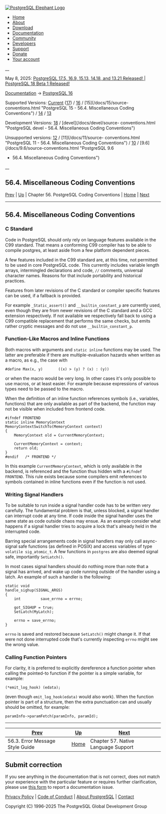 [ ![PostgreSQL Elephant Logo](/media/img/about/press/elephant.png) ](/)

  * [Home](/ "Home")
  * [About](/about/ "About")
  * [Download](/download/ "Download")
  * [Documentation](/docs/ "Documentation")
  * [Community](/community/ "Community")
  * [Developers](/developer/ "Developers")
  * [Support](/support/ "Support")
  * [Donate](/about/donate/ "Donate")
  * [Your account](/account/ "Your account")

__

May 8, 2025: [ PostgreSQL 17.5, 16.9, 15.13, 14.18, and 13.21 Released! ](/about/news/postgresql-175-169-1513-1418-and-1321-released-3072/) | [ PostgreSQL 18 Beta 1 Released! ](/about/news/postgresql-18-beta-1-released-3070/)

[Documentation](/docs/ "Documentation") -> [PostgreSQL
16](/docs/16/index.html)

Supported Versions: [Current](/docs/current/source-conventions.html
"PostgreSQL 17 - 56.4. Miscellaneous Coding Conventions")
([17](/docs/17/source-conventions.html "PostgreSQL 17 - 56.4. Miscellaneous
Coding Conventions")) / [16](/docs/16/source-conventions.html "PostgreSQL 16 -
56.4. Miscellaneous Coding Conventions") / [15](/docs/15/source-
conventions.html "PostgreSQL 15 - 56.4. Miscellaneous Coding Conventions") /
[14](/docs/14/source-conventions.html "PostgreSQL 14 - 56.4. Miscellaneous
Coding Conventions") / [13](/docs/13/source-conventions.html "PostgreSQL 13 -
56.4. Miscellaneous Coding Conventions")

Development Versions: [18](/docs/18/source-conventions.html "PostgreSQL 18 -
56.4. Miscellaneous Coding Conventions") / [devel](/docs/devel/source-
conventions.html "PostgreSQL devel - 56.4. Miscellaneous Coding Conventions")

Unsupported versions: [12](/docs/12/source-conventions.html "PostgreSQL 12 -
56.4. Miscellaneous Coding Conventions") / [11](/docs/11/source-
conventions.html "PostgreSQL 11 - 56.4. Miscellaneous Coding Conventions") /
[10](/docs/10/source-conventions.html "PostgreSQL 10 - 56.4. Miscellaneous
Coding Conventions") / [9.6](/docs/9.6/source-conventions.html "PostgreSQL 9.6
- 56.4. Miscellaneous Coding Conventions")

__

56.4. Miscellaneous Coding Conventions  
---  
[Prev](error-style-guide.html "56.3. Error Message Style Guide")  | [Up](source.html "Chapter 56. PostgreSQL Coding Conventions") | Chapter 56. PostgreSQL Coding Conventions | [Home](index.html "PostgreSQL 16.9 Documentation") |  [Next](nls.html "Chapter 57. Native Language Support")  
  
* * *

## 56.4. Miscellaneous Coding Conventions #

### C Standard #

Code in PostgreSQL should only rely on language features available in the C99
standard. That means a conforming C99 compiler has to be able to compile
postgres, at least aside from a few platform dependent pieces.

A few features included in the C99 standard are, at this time, not permitted
to be used in core PostgreSQL code. This currently includes variable length
arrays, intermingled declarations and code, `//` comments, universal character
names. Reasons for that include portability and historical practices.

Features from later revisions of the C standard or compiler specific features
can be used, if a fallback is provided.

For example `_Static_assert()` and `__builtin_constant_p` are currently used,
even though they are from newer revisions of the C standard and a GCC
extension respectively. If not available we respectively fall back to using a
C99 compatible replacement that performs the same checks, but emits rather
cryptic messages and do not use `__builtin_constant_p`.

### Function-Like Macros and Inline Functions #

Both macros with arguments and `static inline` functions may be used. The
latter are preferable if there are multiple-evaluation hazards when written as
a macro, as e.g., the case with

    
    
    #define Max(x, y)       ((x) > (y) ? (x) : (y))
    

or when the macro would be very long. In other cases it's only possible to use
macros, or at least easier. For example because expressions of various types
need to be passed to the macro.

When the definition of an inline function references symbols (i.e., variables,
functions) that are only available as part of the backend, the function may
not be visible when included from frontend code.

    
    
    #ifndef FRONTEND
    static inline MemoryContext
    MemoryContextSwitchTo(MemoryContext context)
    {
        MemoryContext old = CurrentMemoryContext;
    
        CurrentMemoryContext = context;
        return old;
    }
    #endif   /* FRONTEND */
    

In this example `CurrentMemoryContext`, which is only available in the
backend, is referenced and the function thus hidden with a `#ifndef FRONTEND`.
This rule exists because some compilers emit references to symbols contained
in inline functions even if the function is not used.

### Writing Signal Handlers #

To be suitable to run inside a signal handler code has to be written very
carefully. The fundamental problem is that, unless blocked, a signal handler
can interrupt code at any time. If code inside the signal handler uses the
same state as code outside chaos may ensue. As an example consider what
happens if a signal handler tries to acquire a lock that's already held in the
interrupted code.

Barring special arrangements code in signal handlers may only call async-
signal safe functions (as defined in POSIX) and access variables of type
`volatile sig_atomic_t`. A few functions in `postgres` are also deemed signal
safe, importantly `SetLatch()`.

In most cases signal handlers should do nothing more than note that a signal
has arrived, and wake up code running outside of the handler using a latch. An
example of such a handler is the following:

    
    
    static void
    handle_sighup(SIGNAL_ARGS)
    {
        int         save_errno = errno;
    
        got_SIGHUP = true;
        SetLatch(MyLatch);
    
        errno = save_errno;
    }
    

`errno` is saved and restored because `SetLatch()` might change it. If that
were not done interrupted code that's currently inspecting `errno` might see
the wrong value.

### Calling Function Pointers #

For clarity, it is preferred to explicitly dereference a function pointer when
calling the pointed-to function if the pointer is a simple variable, for
example:

    
    
    (*emit_log_hook) (edata);
    

(even though `emit_log_hook(edata)` would also work). When the function
pointer is part of a structure, then the extra punctuation can and usually
should be omitted, for example:

    
    
    paramInfo->paramFetch(paramInfo, paramId);
    

* * *

[Prev](error-style-guide.html "56.3. Error Message Style Guide")  | [Up](source.html "Chapter 56. PostgreSQL Coding Conventions") |  [Next](nls.html "Chapter 57. Native Language Support")  
---|---|---  
56.3. Error Message Style Guide  | [Home](index.html "PostgreSQL 16.9 Documentation") |  Chapter 57. Native Language Support  
  
## Submit correction

If you see anything in the documentation that is not correct, does not match
your experience with the particular feature or requires further clarification,
please use [this form](/account/comments/new/16/source-conventions.html/) to
report a documentation issue.

[Privacy Policy](/about/privacypolicy) | [Code of Conduct](/about/policies/coc/) | [About PostgreSQL](/about/) | [Contact](/about/contact/)  

Copyright (C) 1996-2025 The PostgreSQL Global Development Group

